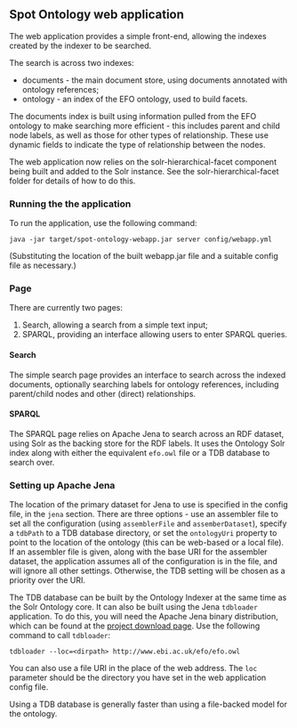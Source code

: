 ## Spot Ontology web application

The web application provides a simple front-end, allowing the indexes
created by the indexer to be searched.

The search is across two indexes:

* documents - the main document store, using documents annotated with ontology references;
* ontology - an index of the EFO ontology, used to build facets.

The documents index is built using information pulled from the EFO ontology to make searching more efficient - this
includes parent and child node labels, as well as those for other types of relationship. These use dynamic fields
to indicate the type of relationship between the nodes.

The web application now relies on the solr-hierarchical-facet component being built and
added to the Solr instance. See the solr-hierarchical-facet folder for details of how
to do this.


### Running the the application

To run the application, use the following command:

    java -jar target/spot-ontology-webapp.jar server config/webapp.yml

(Substituting the location of the built webapp.jar file and a suitable config 
file as necessary.)

### Page

There are currently two pages:

1. Search, allowing a search from a simple text input;
2. SPARQL, providing an interface allowing users to enter SPARQL queries.

#### Search

The simple search page provides an interface to search across the indexed
documents, optionally searching labels for ontology references, including
parent/child nodes and other (direct) relationships.

#### SPARQL

The SPARQL page relies on Apache Jena to search across an RDF dataset,
using Solr as the backing store for the RDF labels. It uses the Ontology
Solr index along with either the equivalent `efo.owl` file or a TDB
database to search over.

### Setting up Apache Jena

The location of the primary dataset for Jena to use is specified in the
config file, in the `jena` section. There are three options - use an
assembler file to set all the configuration (using `assemblerFile` and
`assemberDataset`), specify a `tdbPath` to a TDB database directory, 
or set the `ontologyUri` property to point
to the location of the ontology (this can be web-based or a local file).
If an assembler file is given, along with the base URI for the assembler
dataset, the application assumes all of the configuration is in the file,
and will ignore all other settings. Otherwise, the TDB setting will be 
chosen as a priority over the URI.

The TDB database can be built by the Ontology Indexer at the same time as the
Solr Ontology core. It can also be built using the Jena `tdbloader` 
application. To do this, you will need the Apache Jena binary distribution,
which can be found at the [project download page](http://jena.apache.org/download/index.cgi).
Use the following command to call `tdbloader`:

    tdbloader --loc=<dirpath> http://www.ebi.ac.uk/efo/efo.owl

You can also use a file URI in the place of the web address. The `loc` 
parameter should be the directory you have set in the web application
config file.

Using a TDB database is generally faster than using a file-backed model for
the ontology.
